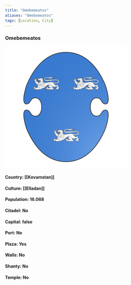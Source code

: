 ```yaml
---
title: "Omebemeatos"
aliases: "Omebemeatos"
tags: [Location, City]
---
```

### Omebemeatos
![](attachment/caf726d869558ba6724bcb08fe58c90c.svg)

#### Country: [[Kovamstan]]

#### Culture: [[Elladan]]

#### Population: 16.068

#### Citadel: No

#### Capital: false

#### Port: No

#### Plaza: Yes

#### Walls: No

#### Shanty: No

#### Temple: No

